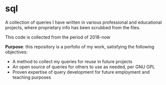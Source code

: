 # sql
A collection of queries I have written in various professional and educational projects, where proprietary info has been scrubbed from the files.

This code is collected from the period of 2018-now

**Purpose**: this repository is a porfolio of my work, satisfying the following objectives:

- A method to collect my queries for reuse in future projects
- An open source of queries for others to use as needed, per GNU GPL
- Proven expertise of query development for future employment and teaching purposes
